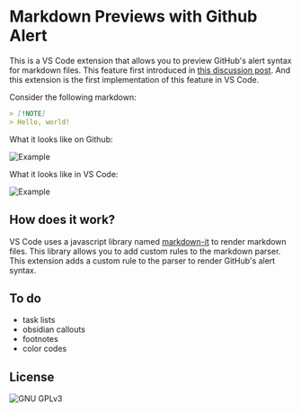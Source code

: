 # Markdown Previews with Github Alert

This is a VS Code extension that allows you to preview GitHub's alert syntax for markdown files. This feature first introduced in [this discussion post](https://github.com/orgs/community/discussions/16925). And this extension is the first implementation of this feature in VS Code.

Consider the following markdown:

```md
> [!NOTE]
> Hello, world!
```

What it looks like on Github:

![Example](https://github.com/song-dog/vscode-markdown-alert/raw/HEAD/images/example.webp)

What it looks like in VS Code:

![Example](https://github.com/song-dog/vscode-markdown-alert/raw/HEAD/images/preview.webp)

## How does it work?

VS Code uses a javascript library named [markdown-it](https://github.com/markdown-it/markdown-it) to render markdown files. This library allows you to add custom rules to the markdown parser. This extension adds a custom rule to the parser to render GitHub's alert syntax.

## To do
- task lists
- obsidian callouts
- footnotes
- color codes

## License

![GNU GPLv3](https://img.shields.io/github/license/song-dog/vscode-markdown-alert?style=for-the-badge)
